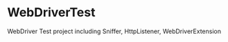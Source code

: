WebDriverTest
=============

WebDriver Test project
including Sniffer, HttpListener, WebDriverExtension
